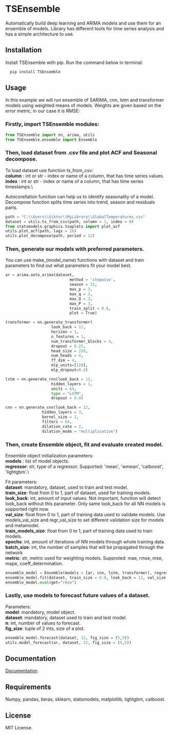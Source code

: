 # TSEnsemble

Automatically build deep learning and ARIMA models and use them for an ensemble of models.
Library has different tools for time series analysis and has a simple architecture to use.


## Installation

Install TSEnsemble with pip. Run the command below in terminal:

```bash
  pip install TSEnsemble
```
    
## Usage
In this example we will run ensemble of SARIMA, cnn, lstm and transformer models using weighted means of models. Weights are given based on the error metric, in our case it is RMSE:
### Firstly, import TSEnsemble modules:
```Python
from TSEnsemble import nn, arima, utils
from TSEnsemble.ensemble import Ensemble
```
### Then, load dataset from .csv file and plot ACF and Seasonal decompose.
To load dataset use function ts_from_csv: \
**column** : int or str - index or name of a column, that has time series values.\
**index** : int or str - index or name of a column, that has time series timestamps.\

Autocorellation function can help us to identify seasonality of a model.\
Decompose function splits time series into trend, season and residuals parts.

```Python
path = "C:\\Users\\Viktor\\MyLibrary\\GlobalTemperatures.csv"
dataset = utils.ts_from_csv(path, column = 1, index = 0)
from statsmodels.graphics.tsaplots import plot_acf
utils.plot_acf(path, lags = 26)
utils.plot_decompose(path, period = 12)
```
### Then, generate our models with preferred parameters.
You can use make_(model_name) functions with dataset and train parameters to find out what parameters fit your model best.

```Python
ar = arima.auto_arima(dataset,
                            method = 'stepwise',
                            season = 12,
                            max_p = 3,
                            max_q = 3,
                            max_Q = 3,
                            max_P = 3,
                            train_split = 0.8,
                            plot = True)

transformer = nn.generate_transformer(
                    look_back = 12,
                    horizon = 1,
                    n_features = 1,
                    num_transformer_blocks = 4,
                    dropout = 0.25, 
                    head_size = 256, 
                    num_heads = 4, 
                    ff_dim = 4,
                    mlp_units=[128],
                    mlp_dropout=0.4)

lstm = nn.generate_rnn(look_back = 12,
                    hidden_layers = 1,
                    units = 64,
                    type = "LSTM",
                    dropout = 0.0)

cnn = nn.generate_cnn(look_back = 12,
                hidden_layers = 3,
                kernel_size = 2,
                filters = 64,
                dilation_rate = 1,
                dilation_mode = "multiplicative")
```
### Then, create Ensemble object, fit and evaluate created model.
Ensemble object initialization parameters:\
**models** : list of model objects.\
**regressor**: str, type of a regressor. Supported: 'mean', 'wmean', 'catboost', 'lightgbm'.\

Fit parameters:\
**dataset**: mandatory, dataset, used to train and test model.\
**train_size**: float from 0 to 1, part of dataset, used for training models.\
**look_back**: int, amount of input values. Not important, function will detect look_back without this parameter. Only same look_back for all NN models is supported right now.\
**val_size**: float from 0 to 1, part of training data used to validate models. Use models_val_size and regr_val_size to set different validation size for models and metamodel.\
**train_models_size**: float from 0 to 1, part of training data used to train models.\
**epochs**: int, amount of iterations of NN models through whole training data.\
**batch_size**: int, the number of samples that will be propagated through the network\
**metric**: str, metric used for weighting models. Supproted: mae, rmse, mse, mape, coeff_determination.
```Python
ensemble_model = Ensemble(models = [ar, cnn, lstm, transformer], regressor = 'wmean')
ensemble_model.fit(dataset, train_size = 0.8, look_back = 12, val_size = 0.2, train_models_size = 0.7, epochs = 20, batch_size = 16, metric = "rmse")
ensemble_model.eval(get="rmse")
```
### Lastly, use models to forecast future values of a dataset.
Parameters:\
**model**: mandatory, model object.\
**dataset**: mandatory, dataset used to train and test model.\
**n**: int, number of values to forecast.\
**fig_size**: tuple of 2 ints, size of a plot.
```Python
ensemble_model.forecast(dataset, 12, fig_size = (5,5))
utils.model_forecast(ar, dataset, 12, fig_size = (5,5))
```

## Documentation
[Documentation](https://rawcdn.githack.com/Fabulotus/TSEnsemble/59995037f6f4d3afa66c098fa9feb0ff4520e680/docs/index.html)

## Requirements
Numpy, pandas, keras, sklearn, statsmodels, matplotlib, lightgbm, catboost.
## License
MIT License.
